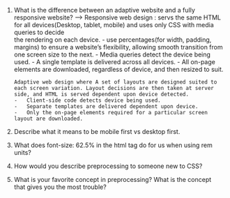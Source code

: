 1)	What is the difference between an adaptive website and a fully responsive website?
-->		Responsive web design :
		servs the same HTML for all devices(Desktop, tablet, mobile) and uses only CSS with media queries to decide 	
		the rendering on each device. 
		-	use percentages(for width, padding, margins) to ensure a website’s flexibility, allowing smooth transition from one screen size 
			to the next.
		-	Media queries detect the device being used.
		-	A single template is delivered across all devices.
		-	All on-page elements are downloaded, regardless of device, and then resized to suit.

		Adaptive web design where A set of layouts are designed suited to each screen variation. Layout decisions are then taken at server side, and HTML is served dependent upon device detected.
		-	Client-side code detects device being used.
		-	Separate templates are delivered dependent upon device.
		-	Only the on-page elements required for a particular screen layout are downloaded.


2)	Describe what it means to be mobile first vs desktop first.

3)	What does font-size: 62.5% in the html tag do for us when using rem units?

4)	How would you describe preprocessing to someone new to CSS?

5)	What is your favorite concept in preprocessing? What is the concept that gives you the most trouble?